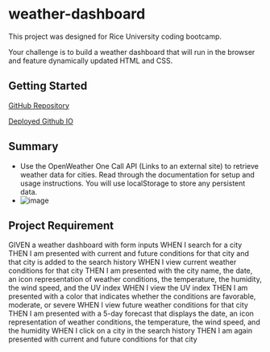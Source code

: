 # weather-dashboard
This project was designed for Rice University coding bootcamp.

Your challenge is to build a weather dashboard that will run in the browser and feature dynamically updated HTML and CSS.

## Getting Started
[GitHub Repository](https://github.com/wangjiayususan/weather-dashboard)

[Deployed Github IO](https://wangjiayususan.github.io/weather-dashboard/)

## Summary
- Use the OpenWeather One Call API (Links to an external site) to retrieve weather data for cities. Read through the documentation for setup and usage instructions. You will use localStorage to store any persistent data.
- ![image](https://user-images.githubusercontent.com/93291904/148723663-f9ee5fb8-3332-4cbd-8eb6-b9db0a4a55fe.png)

## Project Requirement
GIVEN a weather dashboard with form inputs
WHEN I search for a city
THEN I am presented with current and future conditions for that city and that city is added to the search history
WHEN I view current weather conditions for that city
THEN I am presented with the city name, the date, an icon representation of weather conditions, the temperature, the humidity, the wind speed, and the UV index
WHEN I view the UV index
THEN I am presented with a color that indicates whether the conditions are favorable, moderate, or severe
WHEN I view future weather conditions for that city
THEN I am presented with a 5-day forecast that displays the date, an icon representation of weather conditions, the temperature, the wind speed, and the humidity
WHEN I click on a city in the search history
THEN I am again presented with current and future conditions for that city
